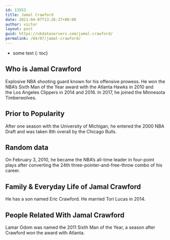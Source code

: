 ```yaml
---
id: 13553
title: Jamal Crawford
date: 2021-04-07T13:26:27+00:00
author: victor
layout: post
guid: https://ukdataservers.com/jamal-crawford/
permalink: /04/07/jamal-crawford/
---
```


* some text
{: toc}


## Who is Jamal Crawford



Explosive NBA shooting guard known for his offensive prowess. He won the NBA&#8217;s Sixth Man of the Year award with the Atlanta Hawks in 2010 and the Los Angeles Clippers in 2014 and 2016. In 2017, he joined the Minnesota Timberwolves. 

                
                
                
## Prior to Popularity



After one season with the University of Michigan, he entered the 2000 NBA Draft and was taken 8th overall by the Chicago Bulls.

                
                
                
## Random data



On February 3, 2010, he became the NBA&#8217;s all-time leader in four-point plays after converting the 24th three-pointer-and-free-throw combo of his career.

                
                
                
## Family & Everyday Life of Jamal Crawford



He has a son named Eric Crawford. He married Tori Lucas in 2014.

                
                
                
## People Related With Jamal Crawford



Lamar Odom was named the 2011 Sixth Man of the Year, a season after Crawford won the award with Atlanta.

                
              
            
          
          
          